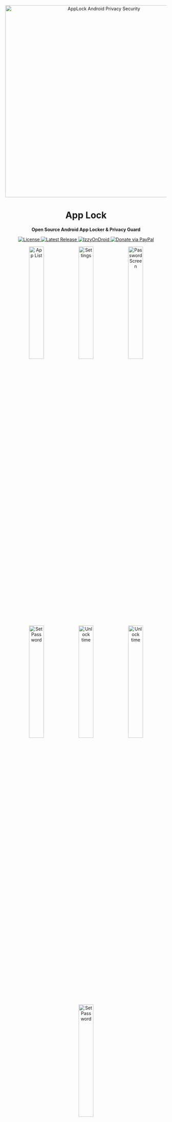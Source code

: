 <div align="center">
  <img src="fastlane/metadata/android/en-US/images/featureGraphic.png" alt="AppLock Android Privacy Security" width="600" />
</div>

<h1 align="center">App Lock</h1>
<p align="center"><b>Open Source Android App Locker & Privacy Guard</b></p>

<p align="center">
  <a href="https://opensource.org/licenses/MIT">
    <img src="https://img.shields.io/badge/License-MIT-blue.svg" alt="License">
  </a>
  <a href="https://github.com/PranavPurwar/AppLock/releases">
    <img src="https://img.shields.io/github/v/release/PranavPurwar/AppLock?label=Release" alt="Latest Release">
  </a>
  <a href="https://apt.izzysoft.de/packages/dev.pranav.applock">
    <img src="https://img.shields.io/badge/IzzyOnDroid-Available-brightgreen" alt="IzzyOnDroid">
  </a>
  <a href="https://paypal.me/pranavpurwar">
    <img src="https://img.shields.io/badge/Donate-PayPal-00457C?logo=paypal&logoColor=white" alt="Donate via PayPal">
  </a>
</p>

<p align="center">
  <img src="fastlane/metadata/android/en-US/images/phoneScreenshots/1.png" width="30%" alt="App List"/>
  <img src="fastlane/metadata/android/en-US/images/phoneScreenshots/2.png" width="30%" alt="Settings"/>
  <img src="fastlane/metadata/android/en-US/images/phoneScreenshots/3.png" width="30%" alt="Password Screen"/>
</p>

<p align="center">
  <img src="fastlane/metadata/android/en-US/images/phoneScreenshots/4.png" width="30%" alt="Set Password"/>
  <img src="fastlane/metadata/android/en-US/images/phoneScreenshots/5.png" width="30%" alt="Unlock time"/>
  <img src="fastlane/metadata/android/en-US/images/phoneScreenshots/6.png" width="30%" alt="Unlock time"/>
</p>
<p align="center">
  <img src="fastlane/metadata/android/en-US/images/phoneScreenshots/7.png" width="30%" alt="Set Password"/>
</p>

---

## Overview

AppLock is a modern, open-source Android app locker designed to protect your privacy and sensitive
data. Lock any app, prevent unauthorized access, and enjoy a seamless Material You experience. No
root required.

<br/>

> [!CAUTION]
> Google Play Protect is blocking some people from installing/updating App Lock because it uses Overlay Permission. It uses a false pretext of "this app may try to access sensitive information"
> without any base or information. If this happens to you, consider disabling Play Protect temporarily as mentioned [here](https://www.airdroid.com/quick-guides/disable-google-play-protect).
>
> You may enable it back later after you install the app. We understand this introduces unnecessary friction but there's nothing we can do about it. Google does not like it
> when other developers try to fill the gaps they create themselves.

<br/>

> [!NOTE]
> You may confirm that the app is completely secure
>
> VirusTotal Analysis: [v1.5.0 Analysis](https://www.virustotal.com/gui/url/ead3a434b961ce332b49398d73a10598b2cee6d665c54bb4a66c825794465d72)
> 
> Exodus Privacy: [Privacy Report](https://reports.exodus-privacy.eu.org/en/reports/dev.pranav.applock/latest)

<br/>

## Features

- Material You design, adapts to your theme
- Biometric and PIN authentication
- Fingerprint, Face Unlock, and PIN support
- Lock any app on your device
- Anti-uninstall protection
- Unlock timeout for convenience
- No root required
- One-tap app locking
- All data stays on your device
- Real-time background protection
- Lightweight and fast

<br/>

## Download

The app is available for download via F-Droid, IzzyOnDroid aswell
as [Github Releases](https://github.com/PranavPurwar/AppLock/releases/latest).

<a href="https://f-droid.org/packages/dev.pranav.applock/">
    <img src="https://fdroid.gitlab.io/artwork/badge/get-it-on.png" alt="F-Droid" height="100"/>
  </a>
<a href="https://apt.izzysoft.de/packages/dev.pranav.applock">
    <img src="https://gitlab.com/IzzyOnDroid/repo/-/raw/master/assets/IzzyOnDroid.png" alt="IzzyOnDroid" height="100"/>
  </a>

Beta Builds can be
found [here](https://github.com/PranavPurwar/AppLock/raw/refs/heads/master/app/debug/app-debug.apk)

<br/>

## Use Cases

- Shared devices
- Parental controls
- Protecting work apps
- General privacy

<br/>

## Support Development

If you find AppLock useful, please consider supporting its development with a small donation.
Every contribution matters.


**Bitcoin (BTC):** `bc1qec5ccz85qn90a6zxnqnes0rx274cv6vw7j5x4g`

**Ethereum (ETH):** `0xD80A8D6E0fa433A8bDFC2D3F325159Db70605816`

**Solana (SOL):** `7FxTAJLmhXFp6wxVbUTpf8jDmzEX1CKVMdE8oLPNQvyb`

**Litecoin (LTC):** `ltc1q3pqyj5ge5rdmqr00w03x4tlhm6rhcc6wrfyx8k`

**Monero (XMR):**
`44w9JtiXxwifyH5CU6Ln1BNViyWNz4z7pEZ4nqbCvUejiK3yEjdyAv6bAofXX2Eh6Fbe3DXJ6eCX6YWKh9SF15fyKBjeJ5H`

<br/>

**UPI (India):** `pranavpurwar@fam`

<img src="https://github.com/PranavPurwar/Reef/raw/refs/heads/main/upi.jpeg" width="200" />

---

## License

```text
MIT License

Copyright (c) 2023-2025 Pranav Purwar

Permission is hereby granted, free of charge, to any person obtaining a copy
of this software and associated documentation files (the "Software"), to deal
in the Software without restriction, including without limitation the rights
to use, copy, modify, merge, publish, distribute, sublicense, and/or sell
copies of the Software, and to permit persons to whom the Software is
furnished to do so, subject to the following conditions:

The above copyright notice and this permission notice shall be included in all
copies or substantial portions of the Software.

THE SOFTWARE IS PROVIDED "AS IS", WITHOUT WARRANTY OF ANY KIND, EXPRESS OR
IMPLIED, INCLUDING BUT NOT LIMITED TO THE WARRANTIES OF MERCHANTABILITY,
FITNESS FOR A PARTICULAR PURPOSE AND NONINFRINGEMENT. IN NO EVENT SHALL THE
AUTHORS OR COPYRIGHT HOLDERS BE LIABLE FOR ANY CLAIM, DAMAGES OR OTHER
LIABILITY, WHETHER IN AN ACTION OF CONTRACT, TORT OR OTHERWISE, ARISING FROM,
OUT OF OR IN CONNECTION WITH THE SOFTWARE OR THE USE OR OTHER DEALINGS IN THE
SOFTWARE.
```
